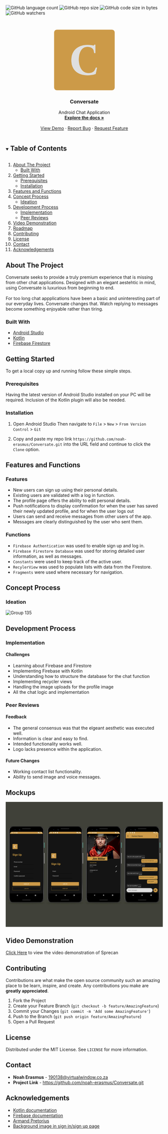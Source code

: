 <!--

***
***
*** To avoid retyping too much info. Do a search and replace for the following:
*** github_username, repo_name, twitter_handle, email, project_title, project_description
-->



<!-- PROJECT SHIELDS -->
<!--
*** I'm using markdown "reference style" links for readability.
*** Reference links are enclosed in brackets [ ] instead of parentheses ( ).
*** See the bottom of this document for the declaration of the reference variables
*** for contributors-url, forks-url, etc. This is an optional, concise syntax you may use.
*** https://www.markdownguide.org/basic-syntax/#reference-style-links
-->
![GitHub language count](https://img.shields.io/github/languages/count/noah-erasmus/Conversate?colorB=d0ac4b)
![GitHub repo size](https://img.shields.io/github/repo-size/noah-erasmus/Conversate?colorB=d0ac4b)
![GitHub code size in bytes](https://img.shields.io/github/languages/code-size/noah-erasmus/Conversate?colorB=d0ac4b)
![GitHub watchers](https://img.shields.io/github/watchers/noah-erasmus/Conversate?colorB=d0ac4b)



<!-- PROJECT LOGO -->
<br />
<p align="center">
  <a href="https://github.com/github_username/repo_name">
    <img src="https://github.com/noah-erasmus/Conversate/blob/main/app/src/main/res/drawable/conversate_logo_square.png"width="195" alt="logo" >
  </a>

  <h3 align="center">Conversate</h3>

  <p align="center">
    Android Chat Application
    <br />
    <a href="https://github.com/noah-erasmus/Conversate"><strong>Explore the docs »</strong></a>
    <br />
    <br />
    <a href="https://github.com/github_username/repo_name">View Demo</a>
    ·
    <a href="https://github.com/github_username/repo_name/issues">Report Bug</a>
    ·
    <a href="https://github.com/github_username/repo_name/issues">Request Feature</a>
  </p>
</p>



<!-- TABLE OF CONTENTS -->
<details open="open">
  <summary><h2 style="display: inline-block">Table of Contents</h2></summary>
  <ol>
    <li>
      <a href="#about-the-project">About The Project</a>
      <ul>
        <li><a href="#built-with">Built With</a></li>
      </ul>
    </li>
    <li>
      <a href="#getting-started">Getting Started</a>
      <ul>
        <li><a href="#prerequisites">Prerequisites</a></li>
        <li><a href="#installation">Installation</a></li>
      </ul>
    </li>
    <li><a href="#features-and-functions">Features and Functions</a></li>
    <li>
      <a href="#concept-process">Concept Process</a>
      <ul>
        <li><a href="#ideation">Ideation</a></li>
      </ul>
    </li>
    <li>
      <a href="#development-process">Development Process</a>
      <ul>
        <li><a href="#implementation">Implementation</a></li>
        <li><a href="#peer-reviews">Peer Reviews</a></li>
      </ul>
    </li>
    <li><a href="#video-demonstration">Video Demonstration</a></li>
    <li><a href="#roadmap">Roadmap</a></li>
    <li><a href="#contributing">Contributing</a></li>
    <li><a href="#license">License</a></li>
    <li><a href="#contact">Contact</a></li>
    <li><a href="#acknowledgements">Acknowledgements</a></li>
  </ol>
</details>

<!-- ABOUT THE PROJECT -->
## About The Project

Conversate seeks to provide a truly premium experience that is missing from other chat applications. Designed with an elegant aestehtic in mind, using Conversate is luxurious from beginning to end.
</br>
</br>
For too long chat appplications have been a basic and uninteresting part of our everyday lives. Conversate changes that. Watch replying to messages become something enjoyable rather than tiring.

### Built With

* [Android Studio](https://developer.android.com/studio)
* [Kotlin](https://kotlinlang.org/)
* [Firebase Firestore](https://firebase.google.com/)


<!-- GETTING STARTED -->
## Getting Started

To get a local copy up and running follow these simple steps.

### Prerequisites

Having the latest version of Android Studio installed on your PC will be required. Inclusion of the Kotlin plugin will also be needed.


### Installation

1. Open Android Studio
   Then navigate to `File` > `New` > `From Version Control` > `Git`
  
2. Copy and paste my repo link `https://github.com/noah-erasmus/Conversate.git` into the URL field and continue to click the `Clone` option.

<!-- USAGE EXAMPLES -->
## Features and Functions

### Features
* New users can sign up using their personal details.
* Existing users are validated with a log in function.
* The profile page offers the ability to edit personal details.
* Push notifications to display confirmation for when the user has saved their newly updated profile, and for when the user logs out
* Users can send and receive messages from other users of the app.
* Messages are clearly distinguished by the user who sent them.

### Functions
* `Firebase Authentication` was used to enable sign up and log in.
* `Firebase Firestore Database` was used for storing detailed user information, as well as messages.
* `Constants` were used to keep track of the active user.
* `RecylerView` was used to populate lists with data from the Firestore.
* `Fragments` were used where necessary for navigation.

## Concept Process

### Ideation

![Group 135](https://github.com/noah-erasmus/Conversate/blob/main/app/src/main/res/drawable-v24/concept_ideation.png)
</br>

## Development Process

### Implementation
#### Challenges

* Learning about Firebase and Firestore
* Implementing Firebase with Kotlin
* Understanding how to structure the database for the chat function
* Implementing recycler views
* Handling the image uploads for the profile image
* All the chat logic and implementation

### Peer Reviews

#### Feedback
* The general consensus was that the elgeant aesthetic was executed well.
* Information is clear and easy to find.
* Intended functionality works well.
* Logo lacks presence within the application.

#### Future Changes
* Working contact list functionality.
* Ability to send image and voice messages.

## Mockups
![Frame 3](https://github.com/noah-erasmus/Conversate/blob/main/app/src/main/res/drawable-v24/mockups.png)

## Video Demonstration
[Click Here](https://drive.google.com/file/d/1Q-ZkPPnG6Loj9qGGG1605OKn2i4rx-yD/view?usp=sharing) to view the video demonstration of Sprecan

<!-- CONTRIBUTING -->
## Contributing

Contributions are what make the open source community such an amazing place to be learn, inspire, and create. Any contributions you make are **greatly appreciated**.

1. Fork the Project
2. Create your Feature Branch (`git checkout -b feature/AmazingFeature`)
3. Commit your Changes (`git commit -m 'Add some AmazingFeature'`)
4. Push to the Branch (`git push origin feature/AmazingFeature`)
5. Open a Pull Request



<!-- LICENSE -->
## License

Distributed under the MIT License. See `LICENSE` for more information.



<!-- CONTACT -->
## Contact

* **Noah Erasmus** - 190138@virtualwindow.co.za
* **Project Link** - https://github.com/noah-erasmus/Conversate.git



<!-- ACKNOWLEDGEMENTS -->
## Acknowledgements

* [Kotlin documentation](https://kotlinlang.org/docs/home.html)
* [Firebase documentation](https://firebase.google.com/docs/reference)
* [Armand Pretorius](https://github.com/ArmandPretorius)
* [Background image in sign in/sign up page](https://media.sciencephoto.com/c0/38/76/05/c0387605-800px-wm.jpg)





<!-- MARKDOWN LINKS & IMAGES -->
<!-- https://www.markdownguide.org/basic-syntax/#reference-style-links -->
[contributors-shield]: https://img.shields.io/github/contributors/github_username/repo.svg?style=for-the-badge
[contributors-url]: https://github.com/github_username/repo/graphs/contributors
[forks-shield]: https://img.shields.io/github/forks/github_username/repo.svg?style=for-the-badge
[forks-url]: https://github.com/github_username/repo/network/members
[stars-shield]: https://img.shields.io/github/stars/github_username/repo.svg?style=for-the-badge
[stars-url]: https://github.com/github_username/repo/stargazers
[issues-shield]: https://img.shields.io/github/issues/github_username/repo.svg?style=for-the-badge
[issues-url]: https://github.com/github_username/repo/issues
[license-shield]: https://img.shields.io/github/license/github_username/repo.svg?style=for-the-badge
[license-url]: https://github.com/github_username/repo/blob/master/LICENSE.txt
[linkedin-shield]: https://img.shields.io/badge/-LinkedIn-black.svg?style=for-the-badge&logo=linkedin&colorB=d0ac4b
[linkedin-url]: https://linkedin.com/in/ClaudiaAF

 

